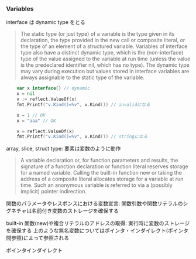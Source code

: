 ### Variables

interface は dynamic type をとる

> The static type (or just type) of a variable is the type given in its declaration, the type provided in the new call or composite literal, or the type of an element of a structured variable. Variables of interface type also have a distinct dynamic type, which is the (non-interface) type of the value assigned to the variable at run time (unless the value is the predeclared identifier nil, which has no type). The dynamic type may vary during execution but values stored in interface variables are always assignable to the static type of the variable.

```go
    var x interface{} // dynamic
    x = nil
    v := reflect.ValueOf(x)
    fmt.Printf("v.Kind()=%v", v.Kind()) // invalidになる

    x = 1 // OK
    x = "aaa" // OK

    v = reflect.ValueOf(x)
    fmt.Printf("v.Kind()=%v", v.Kind()) // stringになる
```

array, slice, struct type: 要素は変数のように動作

> A variable declaration or, for function parameters and results, the signature of a function declaration or function literal reserves storage for a named variable. Calling the built-in function new or taking the address of a composite literal allocates storage for a variable at run time. Such an anonymous variable is referred to via a (possibly implicit) pointer indirection.

関数のパラメータやレスポンスにおける変数宣言:
関数引数や関数リテラルのシグネチャは名前付き変数のストレージを確保する

built-in 関数(new)や複合リテラルのアドレスの取得: 実行時に変数のストレージを確保する
上のような無名変数についてはポインタ・インダイレクト(ポインタ間参照)によって参照される

ポインタインダイレクト
